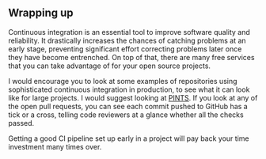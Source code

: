 ## Wrapping up

Continuous integration is an essential tool to improve software quality and reliability.
It drastically increases the chances of catching problems at an early stage, preventing significant effort correcting problems later once they have become entrenched.
On top of that, there are many free services that you can take advantage of for your open source projects.

I would encourage you to look at some examples of repositories using sophisticated continuous integration in production, to see what it can look like for large projects.
I would suggest looking at [PINTS](https://github.com/pints-team/pints).
If you look at any of the open pull requests, you can see each commit pushed to GitHub has a tick or a cross, telling code reviewers at a glance whether all the checks passed.

Getting a good CI pipeline set up early in a project will pay back your time investment many times over.